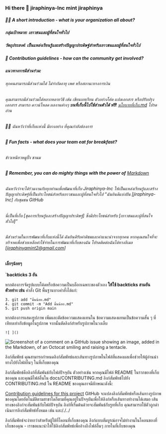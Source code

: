 ### Hi there 👋 jiraphinya-lnc mint jiraphinya





##### **🙋‍♀️ A short introduction - what is your organization all about?**
##### กลุ่มเป้าหมาย: เยาวชนและผู้ที่สนใจทั่วไป
##### **วัตถุประสงค์: เป็นแหล่งเรียนรู้และสร้างปัญญาประดิษฐ์สำหรับเยาวชนและผู้ที่สนใจทั่วไป**
##### **🌈 Contribution guidelines - how can the community get involved?**
##### **แนวทางการมีส่วนร่วม:**
###### ทุกคนสามารถมีส่วนร่วมได้ ไม่จำกัดอายุ เพศ หรือสถานะทางการเงิน
###### คุณสามารถมีส่วนร่วมได้หลากหลายวิธี เช่น เขียนบทเรียน ตัวอย่างโค้ด แปลเอกสาร หรือปรับปรุงเอกสาร สามารถ ดาวน์โหลด ผลงานต่างๆ **บนที่เก็บนี้ไปใช้ส่วนตัวได้ ฟรี!** [นโยบายที่เก็บ.md](https://github.com/jiraphinya-lnc/.github/blob/main/profile/%E0%B8%99%E0%B9%82%E0%B8%A2%E0%B8%9A%E0%B8%B2%E0%B8%A2%E0%B8%97%E0%B8%B5%E0%B9%88%E0%B9%80%E0%B8%81%E0%B9%87%E0%B8%9A.md) โปรดอ่าน
######  👩‍💻 ฉันหวังว่าที่เก็บเเห่งนี้ มีบางอย่าง ที่คุณกำลังต้องการ
###### **🍿 Fun facts - what does your team eat for breakfast?**
###### ข้าวเหนียวหมูปิ้ง ชานม
###### **🧙 Remember, you can do mighty things with the power of** [Markdown](https://docs.github.com/github/writing-on-github/getting-started-with-writing-and-formatting-on-github/basic-writing-and-formatting-syntax)
###### ฉันหวังว่าจะได้ร่วมงานกับทุกท่านเพื่อพัฒนาที่เก็บ Jiraphinya-lnc ให้เป็นแหล่งเรียนรู้และสร้างปัญญาประดิษฐ์ที่เป็นประโยชน์สำหรับเยาวชนและผู้ที่สนใจทั่วไป “ฉันยินดีแบ่งปัน [jiraphinya-lnc] กับชุมชน GitHub  
###### นี่เป็นที่เก็บ [ชุดการเรียนรู้และสร้างปัญญาประดิษฐ์] ซึ่งมีประโยชน์สำหรับ [เยาวชนและผู้ที่สนใจทั่วไป]”
###### มีส่วนร่วมในการพัฒนาที่เก็บแห่งนี้ได้ ฉันยินดีรับคำติชมและคำแนะนำจากทุกคน หากคุณสนใจที่จะบริจาคเพื่อช่วยเหลือค่าใช้จ่ายในการพัฒนาที่เก็บของฉัน โปรดติดต่อฉันได้ทางอีเมล [jiraphinyamint2@gmail.com]

#### เล็กๆน้อยๆ
**`backticks 3 อัน**

หากต้องการจัดรูปแบบโค้ดหรือข้อความเป็นบล็อกเฉพาะของตัวเอง **ให้ใช้ backticks สามอัน**
**ตัวอย่าง** **เช่น**  คำสั่ง Git พื้นฐานบางคำสั่งได้แก่:
```
3. git add "มิ้นน้อย.md"
4. git commit -m "Add มิ้นน้อย.md"
5. git push origin main
```
หากต้องการแสดงรูปภาพ เพิ่มและตัดข้อความแสดงแทนใน ข้อความแสดงแทนเป็นข้อความสั้น ๆ ที่เทียบเท่ากับข้อมูลในรูปภาพ จากนั้นตัดลิงก์สําหรับรูปภาพในวงเล็บ
```
![ ]()
```


![Screenshot of a comment on a GitHub issue showing an image, added in the Markdown, of an Octocat smiling and raising a tentacle.](https://myoctocat.com/assets/images/base-octocat.svg)

ลิงก์สัมพัทธ์
คุณสามารถกําหนดลิงก์สัมพัทธ์และเส้นทางรูปภาพในไฟล์ที่แสดงผลเพื่อช่วยให้ผู้อ่านนําทางไปยังไฟล์อื่นๆ ในที่เก็บของคุณ

ลิงก์สัมพัทธ์คือลิงก์ที่สัมพันธ์กับไฟล์ปัจจุบัน ตัวอย่างเช่น หากคุณมีไฟล์ README ในรากของที่เก็บของคุณ และคุณมีไฟล์อื่นใน docs/CONTRIBUTING.md ลิงก์สัมพัทธ์ไปยัง CONTRIBUTING.md ใน README ของคุณอาจมีลักษณะดังนี้:

[Contribution guidelines for this project](docs/CONTRIBUTING.md)
GitHub จะแปลงลิงก์สัมพัทธ์หรือเส้นทางรูปภาพของคุณโดยอัตโนมัติตามสาขาใดก็ตามที่คุณอยู่ในปัจจุบันเพื่อให้ลิงก์หรือเส้นทางทํางานได้เสมอ เส้นทางของลิงก์จะสัมพันธ์กับไฟล์ปัจจุบัน ลิงก์ที่เริ่มต้นด้วยจะสัมพันธ์กับรูทที่เก็บ คุณสามารถใช้ตัวถูกดําเนินการลิงก์สัมพัทธ์ทั้งหมด เช่น และ/./../

ลิงก์สัมพัทธ์จะง่ายกว่าสําหรับผู้ใช้ที่โคลนที่เก็บของคุณ ลิงก์แบบสัมบูรณ์อาจไม่ทํางานในโคลนของที่เก็บของคุณ - เราขอแนะนําให้ใช้ลิงก์สัมพัทธ์เพื่ออ้างถึงไฟล์อื่นๆ ภายในที่เก็บของคุณ
